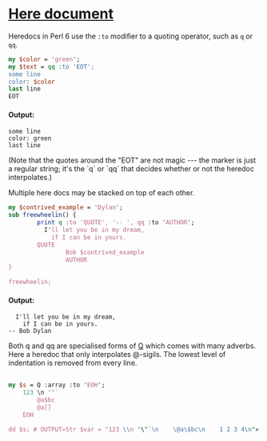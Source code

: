 [1]: http://rosettacode.org/wiki/Here_document

# [Here document][1]

Heredocs in Perl 6 use the `:to` modifier to a quoting operator,
such as `q` or `qq`.

```perl
my $color = 'green';
my $text = qq :to 'EOT';
some line
color: $color
last line
EOT
```

#### Output:
```
some line
color: green
last line
```


(Note that the quotes around the "EOT" are not magic --- the marker is just a regular string; it's the \`q\` or \`qq\` that decides whether or not the heredoc interpolates.)



Multiple here docs may be stacked on top of each other.

```perl
my $contrived_example = 'Dylan';
sub freewheelin() {
        print q :to 'QUOTE', '-- ', qq :to 'AUTHOR';
          I'll let you be in my dream,
            if I can be in yours.
        QUOTE
                Bob $contrived_example
                AUTHOR
}
 
freewheelin;
```

#### Output:
```
  I'll let you be in my dream,
    if I can be in yours.
-- Bob Dylan
```


Both q and qq are specialised forms of [Q](http://design.perl6.org/S02.html#Q\_forms) which comes with many adverbs. Here a heredoc that only interpolates @-sigils. The lowest level of indentation is removed from every line.

```perl
 
my $s = Q :array :to 'EOH';
    123 \n '"`
        @a$bc
        @a[]
    EOH
 
dd $s; # OUTPUT«Str $var = "123 \\n '\"`\n    \@a\$bc\n    1 2 3 4\n"»
```